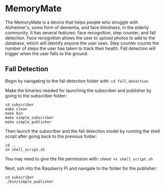 # MemoryMate
The MemoryMate is a device that helps people who struggle with Alzheimer's, some form of dementia, and face blindness, in the elderly community. It has several features: face recognition, step counter, and fall detection. 
Face recognition allows the user to upload photos to add to the database, which will identify anyone the user sees. Step counter counts the number of steps the user has taken to track their health. Fall detection will trigger when the user falls to the ground.

## Fall Detection
Begin by navigating to the fall detection folder with:
`cd fall_detection`

Make the binaries needed for launching the subscriber and publisher by going to the subscriber folder:
```shell
cd subscriber
make clean
make bin
make simple_subscriber
make simple_publisher
```

Then launch the subscriber and the fall detection model by running the shell script after going back to the previous folder:
```shell
cd ..
sh shell_script.sh
```
You may need to give the file permission with:
`chmod +x shell_script.sh`

Next, ssh into the Raspberry Pi and navigate to the folder for the publisher:
```shell
cd subscriber
./bin/simple_publisher
```
